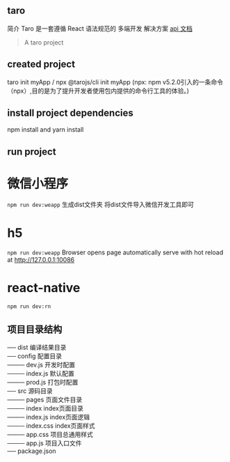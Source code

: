 ## taro 
  简介 
  Taro 是一套遵循 React 语法规范的 多端开发 解决方案
  [api 文档](https://nervjs.github.io/taro/docs/README.html)
  
> A taro project

## created project
  taro init myApp / npx @tarojs/cli init myApp (npx: npm v5.2.0引入的一条命令（npx）,目的是为了提升开发者使用包内提供的命令行工具的体验。)

## install project dependencies
  npm install and yarn install 
  
## run project
  
  # 微信小程序
  ``` npm run dev:weapp ```
  生成dist文件夹 将dist文件导入微信开发工具即可
  
  # h5
  ``` npm run dev:weapp ```
  Browser opens page automatically 
  serve with hot reload at http://127.0.0.1:10086
  
  # react-native
  ``` npm run dev:rn ```
  
## 项目目录结构

  ── dist                   编译结果目录  
  ── config                 配置目录   
     ──── dev.js             开发时配置  
     ──── index.js           默认配置  
     ──── prod.js            打包时配置  
  ── src                    源码目录  
     ──── pages              页面文件目录  
        ──── index          index页面目录  
            ──── index.js   index页面逻辑  
            ──── index.css  index页面样式  
     ──── app.css            项目总通用样式  
     ──── app.js             项目入口文件  
  ── package.json    
